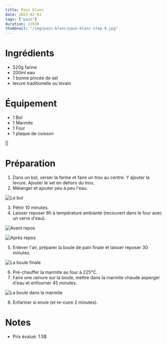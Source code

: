 ```yaml
---
title: Pain blanc
date: 2023-02-01
tags: ["pain"]
duration: 13h30
thumbnail: "/img/pain-blanc/pain-blanc-step-8.jpg"
---
```


# Ingrédients

+ 520g farine
+ 200ml eau
+ 1 bonne pincée de sel
+ levure traditionelle ou levain

# Équipement

+ 1 Bol
+ 1 Marmite
+ 1 Four
+ 1 plaque de cuisson

||

# Préparation

1. Dans un bol, verser la farine et faire un trou au centre. Y ajouter la levure. Ajouter le sel en dehors du trou.
2. Mélanger et ajouter peu à peu l'eau.

![Le bol](/img/pain-blanc/pain-blanc-step-2.jpg)

3. Pétrir 10 minutes.
4. Laisser reposer 8h à température ambiante (recouvert dans le four avec un verre d'eau).

![Avant repos](/img/pain-blanc/pain-blanc-step-4-0.jpg)

![Après repos](/img/pain-blanc/pain-blanc-step-4-1.jpg)

5. Enlever l'air, préparer la boule de pain finale et laisser reposer 30 minutes.

![La boule finale](/img/pain-blanc/pain-blanc-step-5.jpg)

6. Pré-chauffer la marmite au four à 225°C.
7. Faire une rainure sur la boule, mettre dans la marmite chaude asperger d'eau et enfourner 45 minutes.
   
![La boule dans la marmite](/img/pain-blanc/pain-blanc-step-7.jpg)

8. Enfariner si envie (et re-cuire 2 minutes).

# Notes

+ Prix évalué: 1.5$